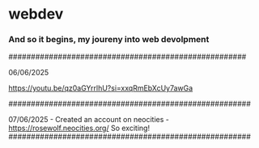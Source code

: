# webdev
### And so it begins, my joureny into web devolpment ###

#####################################################

06/06/2025

https://youtu.be/qz0aGYrrlhU?si=xxqRmEbXcUy7awGa


######################################################

07/06/2025 - Created an account on neocities - https://rosewolf.neocities.org/
So exciting! 
######################################################

